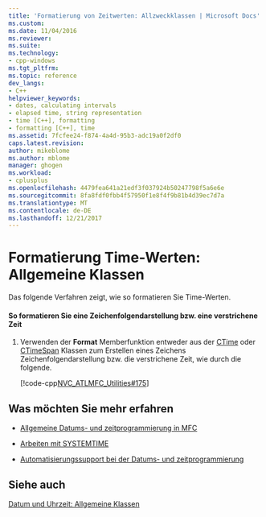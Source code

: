 ```yaml
---
title: 'Formatierung von Zeitwerten: Allzweckklassen | Microsoft Docs'
ms.custom: 
ms.date: 11/04/2016
ms.reviewer: 
ms.suite: 
ms.technology:
- cpp-windows
ms.tgt_pltfrm: 
ms.topic: reference
dev_langs:
- C++
helpviewer_keywords:
- dates, calculating intervals
- elapsed time, string representation
- time [C++], formatting
- formatting [C++], time
ms.assetid: 7fcfee24-f874-4a4d-95b3-adc19a0f2df0
caps.latest.revision: 
author: mikeblome
ms.author: mblome
manager: ghogen
ms.workload:
- cplusplus
ms.openlocfilehash: 4479fea641a21edf3f037924b50247798f5a6e6e
ms.sourcegitcommit: 8fa8fdf0fbb4f57950f1e8f4f9b81b4d39ec7d7a
ms.translationtype: MT
ms.contentlocale: de-DE
ms.lasthandoff: 12/21/2017
---
```

# <a name="formatting-time-values-general-purpose-classes"></a>Formatierung Time-Werten: Allgemeine Klassen
Das folgende Verfahren zeigt, wie so formatieren Sie Time-Werten.  
  
#### <a name="to-format-a-string-representation-of-a-time-or-elapsed-time"></a>So formatieren Sie eine Zeichenfolgendarstellung bzw. eine verstrichene Zeit  
  
1.  Verwenden der **Format** Memberfunktion entweder aus der [CTime](../atl-mfc-shared/reference/ctime-class.md) oder [CTimeSpan](../atl-mfc-shared/reference/ctimespan-class.md) Klassen zum Erstellen eines Zeichens Zeichenfolgendarstellung bzw. die verstrichene Zeit, wie durch die folgende.  
  
     [!code-cpp[NVC_ATLMFC_Utilities#175](../atl-mfc-shared/codesnippet/cpp/formatting-time-values-general-purpose-classes_1.cpp)]  
  
## <a name="what-do-you-want-to-know-more-about"></a>Was möchten Sie mehr erfahren  
  
-   [Allgemeine Datums- und zeitprogrammierung in MFC](../atl-mfc-shared/date-and-time.md)  
  
-   [Arbeiten mit SYSTEMTIME](../atl-mfc-shared/date-and-time-systemtime-support.md)  
  
-   [Automatisierungssupport bei der Datums- und zeitprogrammierung](../atl-mfc-shared/date-and-time-automation-support.md)  
  
## <a name="see-also"></a>Siehe auch  
 [Datum und Uhrzeit: Allgemeine Klassen](../atl-mfc-shared/date-and-time-general-purpose-classes.md)

